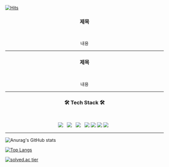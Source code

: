 [![Hits](https://hits.seeyoufarm.com/api/count/incr/badge.svg?url=https%3A%2F%2Fgithub.com%2Fmungkeu93&count_bg=%2300B231&title_bg=%23535353&icon=&icon_color=%23E7E7E7&title=hits&edge_flat=false)](https://hits.seeyoufarm.com)

<h3 align="center"><b>제목</b></h3>
</br>
<p align="center">
  내용
</p>

---

<h3 align="center"><b>제목</b></h3>
</br>
<p align="center">
  내용
</p>

---

<h3 align="center"><b>🛠 Tech Stack 🛠</b></h3>
</br>
<p align="center">
<img src="https://img.shields.io/badge/HTML5-E34F26?style=flat-square&logo=HTML5&logoColor=white"/></a> &nbsp
<img src="https://img.shields.io/badge/CSS3-1572B6?style=flat-square&logo=CSS3&logoColor=white"/></a> &nbsp
<img src="https://img.shields.io/badge/JavaScript-F7DF1E?style=flat-square&logo=JavaScript&logoColor=white"/></a> &nbsp
<img src="https://img.shields.io/badge/Csharp-239120?style=flat-squar&logo=C Sharp&logoColor=black"/>
<img src="https://img.shields.io/badge/.NET-512BD4?style=flat-square&logo=.NET&logoColor=white"/>
<img src="https://img.shields.io/badge/{내용}-{배경 색깔}?style={스타일}&logo={로고이름}&logoColor={로고 색깔}"/>
<img src="https://img.shields.io/badge/Amazon AWS-232F3E?style=flat-square&logo=Amazon%20AWS&logoColor=white"/></a> &nbsp </p>

---
  
![Anurag's GitHub stats](https://github-readme-stats.vercel.app/api?username=Mungkeu93)

[![Top Langs](https://github-readme-stats.vercel.app/api/top-langs/?username=Mungkeu93&langs_count=10&layout=compact)](https://github.com/anuraghazra/github-readme-stats)

[![solved.ac tier](http://mazassumnida.wtf/api/v2/generate_badge?boj=Mungkeu93)](https://solved.ac/Mungkeu93)

<!--
**Mungkeu93/Mungkeu93** is a ✨ _special_ ✨ repository because its `README.md` (this file) appears on your GitHub profile.

Here are some ideas to get you started:

- 🔭 I’m currently working on ...
- 🌱 I’m currently learning ...
- 👯 I’m looking to collaborate on ...
- 🤔 I’m looking for help with ...
- 💬 Ask me about ...
- 📫 How to reach me: ...
- 😄 Pronouns: ...
- ⚡ Fun fact: ...
-->
